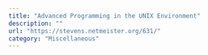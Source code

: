 ```yaml
---
title: "Advanced Programming in the UNIX Environment"
description: ""
url: "https://stevens.netmeister.org/631/"
category: "Miscellaneous"
---
```

